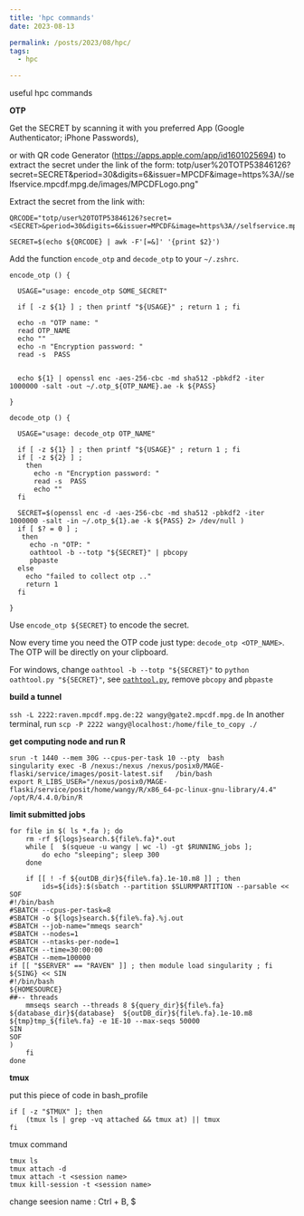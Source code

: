 ```yaml
---
title: 'hpc commands'
date: 2023-08-13

permalink: /posts/2023/08/hpc/
tags:
  - hpc

---
```

useful hpc commands

**OTP**

Get the SECRET by scanning it with you preferred App (Google Authenticator; iPhone Passwords), 

or with QR code Generator (https://apps.apple.com/app/id1601025694) to extract the secret under the link of the form: totp/user%20TOTP53846126?secret=SECRET&period=30&digits=6&issuer=MPCDF&image=https%3A//selfservice.mpcdf.mpg.de/images/MPCDFLogo.png"

Extract the secret from the link with:
```
QRCODE="totp/user%20TOTP53846126?secret=<SECRET>&period=30&digits=6&issuer=MPCDF&image=https%3A//selfservice.mpcdf.mpg.de/images/MPCDFLogo.png"

SECRET=$(echo ${QRCODE} | awk -F'[=&]' '{print $2}')
```

Add the function `encode_otp` and `decode_otp` to your `~/.zshrc`.

```
encode_otp () {

  USAGE="usage: encode_otp SOME_SECRET"

  if [ -z ${1} ] ; then printf "${USAGE}" ; return 1 ; fi

  echo -n "OTP name: "
  read OTP_NAME
  echo ""
  echo -n "Encryption password: "
  read -s  PASS


  echo ${1} | openssl enc -aes-256-cbc -md sha512 -pbkdf2 -iter 1000000 -salt -out ~/.otp_${OTP_NAME}.ae -k ${PASS}

}

decode_otp () {

  USAGE="usage: decode_otp OTP_NAME"

  if [ -z ${1} ] ; then printf "${USAGE}" ; return 1 ; fi
  if [ -z ${2} ] ;
    then
      echo -n "Encryption password: "
      read -s  PASS
      echo ""
  fi

  SECRET=$(openssl enc -d -aes-256-cbc -md sha512 -pbkdf2 -iter 1000000 -salt -in ~/.otp_${1}.ae -k ${PASS} 2> /dev/null )
  if [ $? = 0 ] ;
   then
     echo -n "OTP: "
     oathtool -b --totp "${SECRET}" | pbcopy
     pbpaste
  else
    echo "failed to collect otp .."
    return 1
  fi

}
```

Use `encode_otp ${SECRET}` to encode the secret.

Now every time you need the OTP code just type: `decode_otp <OTP_NAME>`. The OTP will be directly on your clipboard.

For windows, change `oathtool -b --totp "${SECRET}"` to `python oathtool.py "${SECRET}"`, see [`oathtool.py`](https://gist.github.com/fulaibaowang/2ddd43956b88a624d3540246e191df23#file-google-one-time-password), remove `pbcopy` and `pbpaste`

**build a tunnel**

`ssh -L 2222:raven.mpcdf.mpg.de:22 wangy@gate2.mpcdf.mpg.de`
In another terminal, run
`scp -P 2222 wangy@localhost:/home/file_to_copy ./`


**get computing node and run R**

```
srun -t 1440 --mem 30G --cpus-per-task 10 --pty  bash
singularity exec -B /nexus:/nexus /nexus/posix0/MAGE-flaski/service/images/posit-latest.sif   /bin/bash
export R_LIBS_USER="/nexus/posix0/MAGE-flaski/service/posit/home/wangy/R/x86_64-pc-linux-gnu-library/4.4"
/opt/R/4.4.0/bin/R
```

**limit submitted jobs**

```
for file in $( ls *.fa ); do
    rm -rf ${logs}search.${file%.fa}*.out
    while [  $(squeue -u wangy | wc -l) -gt $RUNNING_jobs ];
        do echo "sleeping"; sleep 300
    done

    if [[ ! -f ${outDB_dir}${file%.fa}.1e-10.m8 ]] ; then
        ids=${ids}:$(sbatch --partition $SLURMPARTITION --parsable << SOF
#!/bin/bash
#SBATCH --cpus-per-task=8
#SBATCH -o ${logs}search.${file%.fa}.%j.out
#SBATCH --job-name="mmeqs search"
#SBATCH --nodes=1
#SBATCH --ntasks-per-node=1
#SBATCH --time=30:00:00
#SBATCH --mem=100000
if [[ "$SERVER" == "RAVEN" ]] ; then module load singularity ; fi 
${SING} << SIN
#!/bin/bash
${HOMESOURCE}
##-- threads
    mmseqs search --threads 8 ${query_dir}${file%.fa} ${database_dir}${database}  ${outDB_dir}${file%.fa}.1e-10.m8 ${tmp}tmp_${file%.fa} -e 1E-10 --max-seqs 50000
SIN
SOF
)
    fi
done
```

**tmux**

put this piece of code in bash_profile
```
if [ -z "$TMUX" ]; then
    (tmux ls | grep -vq attached && tmux at) || tmux
fi
```

tmux command
```
tmux ls
tmux attach -d
tmux attach -t <session name>
tmux kill-session -t <session name>
```

change seesion name : Ctrl + B, $